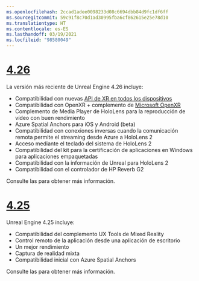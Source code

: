 ```yaml
---
ms.openlocfilehash: 2ccad1adee0098233d08c6694dbb84d9fc1df6ff
ms.sourcegitcommit: 59c91f8c70d1ad30995fba6cf862615e25e78d10
ms.translationtype: HT
ms.contentlocale: es-ES
ms.lasthandoff: 03/19/2021
ms.locfileid: "98580049"
---
```

# <a name="426"></a>[4.26](#tab/ue426)

La versión más reciente de Unreal Engine 4.26 incluye:
* Compatibilidad con nuevas [API de XR en todos los dispositivos](../unreal-porting.md)
* Compatibilidad con OpenXR + complemento de [Microsoft OpenXR](https://github.com/microsoft/Microsoft-OpenXR-Unreal) 
* Complemento de Media Player de HoloLens para la reproducción de vídeo con buen rendimiento
* Azure Spatial Anchors para iOS y Android (beta)
* Compatibilidad con conexiones inversas cuando la comunicación remota permite el streaming desde Azure a HoloLens 2
* Acceso mediante el teclado del sistema de HoloLens 2
* Compatibilidad del kit para la certificación de aplicaciones en Windows para aplicaciones empaquetadas
* Compatibilidad con la información de Unreal para HoloLens 2
* Compatibilidad con el controlador de HP Reverb G2

Consulte las <a href="https://docs.unrealengine.com/Support/Builds/ReleaseNotes/4_26/index.html" target="_blank" title="notas de la versión de Unreal Engine 4.26"></a> para obtener más información. 


# <a name="425"></a>[4.25](#tab/ue425)

Unreal Engine 4.25 incluye:
* Compatibilidad del complemento UX Tools de Mixed Reality
* Control remoto de la aplicación desde una aplicación de escritorio
* Un mejor rendimiento
* Captura de realidad mixta
* Compatibilidad inicial con Azure Spatial Anchors

Consulte las <a href="https://docs.unrealengine.com/Support/Builds/ReleaseNotes/4_25/index.html" target="_blank" title="notas de la versión de Unreal Engine 4.25"></a> para obtener más información.